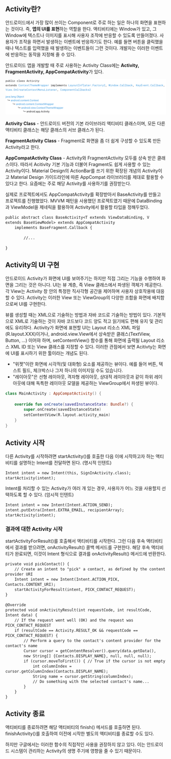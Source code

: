 ## Activity란?

안드로이드에서 가장 많이 쓰이는 Component로 주로 하는 일은 하나의 화면을 표현하는 것이다. 즉, **앱의 UI를 표현**하는 역할을 한다. 액티비티에는 Window가 있고, 그 Window에 텍스트나 이미지를 표시해 사용자 조작에 반응할 수 있도록 만들어졌다. 사용자가 조작을 하면서 발생하는 이벤트에 반응하기도 한다. 예를 들면 버튼을 클릭했을 때나 텍스트를 입력했을 때 발생하는 이벤트들이 그런 것이다. 개발자는 이러한 이벤트에 반응하는 동작을 지정해 줄 수 있다.

안드로이드 앱을 개발할 때 주로 사용하는 Activity Class에는 **Activity, FragmentActivity, AppCompatActivity**가 있다.

![](Screen_Shot_2019-07-10_at_5-355fe374-873d-4ae0-a4db-1c154fcca8c7.36.01_PM.png)

**Activity Class** - 안드로이드 버전의 기본 라이브러리 액티비티 클래스이며, 모든 다른 액티비티 클래스는 해당 클래스의 서브 클래스가 된다.

**FragmentActivity Class** - Fragment로 화면을 좀 더 쉽게 구성할 수 있도록 만든 Activity라고 한다.

**AppCompatActivity Class** - Activity와 FragmentActivity 모두를 상속 받은 클래스이다. 따라서 Acitivity 기본 기능과 더불어 Fragment도 쉽게 사용할 수 있는 Activity이다. Material Design의 ActionBar를 쓰기 위한 확장된 개념의 Activity이고 Material Design 가이드라인에 따른 AppCompat 라이브러리를 제대로 활용할 수 있다고 한다. 요즘에는 주로 해당 Activity를 사용하기를 권장받는다. 

실제로 프로젝트에서도 AppCompatActivity를 확장받아서 BaseActivity를 만들고 프로젝트를 진행했었다. MVVM 패턴을 사용했던 프로젝트였기 때문에 DataBinding과 ViewModel을 제네릭을 활용하여 Activity에서 활용할 타입을 정해두었다.

    public abstract class BaseActivity<T extends ViewDataBinding, V extends BaseViewModel> extends AppCompatActivity
        implements BaseFragment.Callback {
    
    		//...
    
    }

## Activity의 UI 구현

안드로이드 Activity가 화면에 UI를 보여주기는 하지만 직접 그리는 기능을 수행하여 화면을 그리는 것은 아니다. UI는 뷰 계층, 즉 View 클래스에서 파생된 객체가 제공한다. 각 View는 Activity 창 안의 특정한 직사각형 공간을 제어하며 사용자 상호작용에 대응 할 수 있다. Activity는 이러한 View 또는 ViewGroup의 다양한 조합을 화면에 배치함으로써 UI를 구현한다.

뷰를 생성할 때는 XML으로 기술하는 방법과 자바 코드로 기술하는 방법이 있다. 기본적으로 XML로 기술하는 것이 자바 코드보다 코드 양도 적고 읽기에도 편해 유지 및 관리에도 유리하다. Activity가 화면에 표현할 UI는 Layout 리소스 XML 파일(R.layout.XXX)이거나, android.view.View에서 상속받은 클래스(TextView, Button, ...) 이어햐 하며, setContentView() 함수를 통해 화면에 출력될 Layout 리소스 XML ID 또는 View 클래스를 지정할 수 있다. 이러한 관점에서 보면 Acitivty는 화면에 UI를 표시하기 위한 툴이라는 개념도 된다.

- "위젯"이란 화면에 시각적(및 대화형) 요소를 제공하는 뷰이다. 예를 들어 버튼, 텍스트 필드, 체크박스나 그저 하나의 이미지일 수도 있습니다.
- "레이아웃"은 선형 레이아웃, 격자형 레이아웃, 상대적 레이아웃과 같이 하위 레이아웃에 대해 독특한 레이아웃 모델을 제공하는 ViewGroup에서 파생된 뷰이다.

```kotlin
class MainActivity : AppCompatActivity() {
    
    override fun onCreate(savedInstanceState: Bundle?) {
        super.onCreate(savedInstanceState)
        setContentView(R.layout.activity_main)
    }
}
```
    

## Activity 시작

다른 Activity를 시작하려면 startActivity()를 호출한 다음 이에 시작하고자 하는 액티비티를 설명하는 Intent를 전달하면 된다. (명시적 인텐트)

    Intent intent = new Intent(this, SignInActivity.class);
    startActivity(intent);

Intent를 처리할 수 있는 Activity가 여러 개 있는 경우, 사용자가 어느 것을 사용할지 선택하도록 할 수 있다. (암시적 인텐트)

    Intent intent = new Intent(Intent.ACTION_SEND);
    intent.putExtra(Intent.EXTRA_EMAIL, recipientArray);
    startActivity(intent);

### 결과에 대한 Activity 시작

startActivityForResult()를 호출해서 액티비티를 시작한다. 그런 다음 후속 액티비티에서 결과를 받으려면, onActivityResult() 콜백 메서드를 구현한다. 해당 후속 액티비티가 완료되면, 이것이 Intent 형식으로 결과를 onActivityResult() 메서드에 반환한다.

    private void pickContact() {
        // Create an intent to "pick" a contact, as defined by the content provider URI
        Intent intent = new Intent(Intent.ACTION_PICK, Contacts.CONTENT_URI);
        startActivityForResult(intent, PICK_CONTACT_REQUEST);
    }
    
    @Override
    protected void onActivityResult(int requestCode, int resultCode, Intent data) {
        // If the request went well (OK) and the request was PICK_CONTACT_REQUEST
        if (resultCode == Activity.RESULT_OK && requestCode == PICK_CONTACT_REQUEST) {
            // Perform a query to the contact's content provider for the contact's name
            Cursor cursor = getContentResolver().query(data.getData(),
            new String[] {Contacts.DISPLAY_NAME}, null, null, null);
            if (cursor.moveToFirst()) { // True if the cursor is not empty
                int columnIndex = cursor.getColumnIndex(Contacts.DISPLAY_NAME);
                String name = cursor.getString(columnIndex);
                // Do something with the selected contact's name...
            }
        }
    }

## Activity 종료

액티비티를 종료하려면 해당 액티비티의 finish() 메서드를 호출하면 된다. finishActivity()를 호출하여 이전에 시작한 별도의 액티비티를 종료할 수도 있다.

하지만 구글에서는 이러한 함수의 직접적인 사용을 권장하지 않고 있다. 이는 안드로이드 시스템이 관리하는 Activity의 생명 주기에 영향을 줄 수 있기 때문이다.
